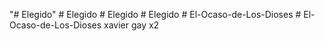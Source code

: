 "# Elegido" 
#   E l e g i d o 
 
 #   E l e g i d o 
 
 #   E l e g i d o 
 
 #   E l - O c a s o - d e - L o s - D i o s e s 
 
 #   E l - O c a s o - d e - L o s - D i o s e s 
 
 
xavier gay x2